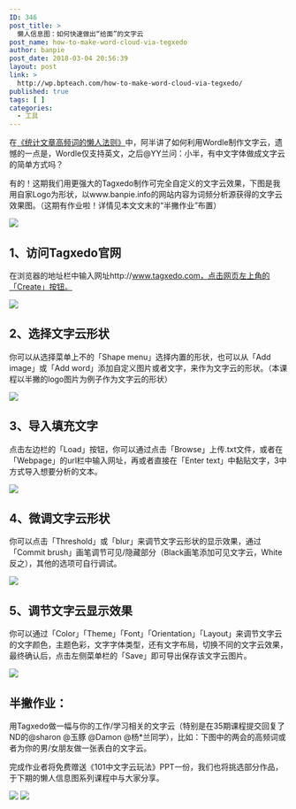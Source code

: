 ```yaml
---
ID: 346
post_title: >
  懒人信息图：如何快速做出“给面”的文字云
post_name: how-to-make-word-cloud-via-tegxedo
author: banpie
post_date: 2018-03-04 20:56:39
layout: post
link: >
  http://wp.bpteach.com/how-to-make-word-cloud-via-tegxedo/
published: true
tags: [ ]
categories:
  - 工具
---
```

在[《统计文章高频词的懒人法则》](http://www.banpie.info/2014/02/how-to-make-tag-cloud-via-wordle/)中，阿半讲了如何利用Wordle制作文字云，遗憾的一点是，Wordle仅支持英文，之后@YY兰问：小半，有中文字体做成文字云的简单方式吗？

有的！这期我们用更强大的Tagxedo制作可完全自定义的文字云效果，下图是我用自家Logo为形状，以www.banpie.info的网站内容为词频分析源获得的文字云效果图。（这期有作业啦！详情见本文文末的“半撇作业”布置）

![](_image/word-cloud-1.jpeg)

## 1、访问Tagxedo官网

在浏览器的地址栏中输入网址http://www.tagxedo.com，点击网页左上角的「Create」按钮。

![](_image/word-cloud-2.jpeg)

## 2、选择文字云形状

你可以从选择菜单上不的「Shape menu」选择内置的形状，也可以从「Add image」或「Add word」添加自定义图片或者文字，来作为文字云的形状。（本课程以半撇的logo图片为例子作为文字云的形状）

![](_image/word-cloud-3.jpeg)

## 3、导入填充文字

点击左边栏的「Load」按钮，你可以通过点击「Browse」上传.txt文件，或者在「Webpage」的url栏中输入网址，再或者直接在「Enter text」中黏贴文字，3中方式导入想要分析的文本。

![](_image/word-cloud-4.jpeg)

## 4、微调文字云形状

你可以点击「Threshold」或「blur」来调节文字云形状的显示效果，通过「Commit brush」画笔调节可见/隐藏部分（Black画笔添加可见文字云，White反之），其他的选项可自行调试。

![](_image/word-cloud-5.jpeg)

## 5、调节文字云显示效果

你可以通过「Color」「Theme」「Font」「Orientation」「Layout」来调节文字云的文字颜色，主题色彩，文字字体类型，还有文字布局，切换不同的文字云效果，最终确认后，点击左侧菜单栏的「Save」即可导出保存该文字云图片。

![](_image/word-cloud-6.jpeg)

## 半撇作业：

用Tagxedo做一幅与你的工作/学习相关的文字云（特别是在35期课程提交回复了ND的@sharon @玉豚 @Damon @杨*兰同学），比如：下图中的两会的高频词或者为你的男/女朋友做一张表白的文字云。

完成作业者将免费赠送《101中文字云玩法》PPT一份，我们也将挑选部分作品，于下期的懒人信息图系列课程中与大家分享。

![](_image/word-cloud-7.jpeg)
![](_image/word-cloud-8.jpeg)